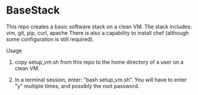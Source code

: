 # BaseStack
This repo creates a basic software stack on a clean VM. The stack
includes:
  vim, git, pip, curl, apache
There is also a capability to install chef (although some configuration
is still required).

Usage

1. copy setup_vm.sh from this repo to the home directory of a user on
a clean VM.

2.  In a terminal session, enter: "bash setup_vm.sh".
You will have to enter "y" multiple times, and possibly the root password.
